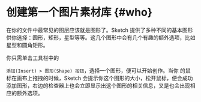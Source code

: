 # 创建第一个图片素材库 {#who}

在你的文件中最常见的图层应该就是图形了。Sketch 提供了多种不同的基本图形供你选择：圆形，矩形，星型等等。这几个图形中会有几个有趣的额外选项，比如星型和圆角矩形。

你只需单击工具栏中的

`添加(Insert) > 图形(Shape) 按钮`，选择一个图形，便可以开始创作。当你 的鼠标在画布上拖拽的时候，Sketch 会提示你这个图形的大小，松开鼠标，便会成功添加图形，右边的检查器上也会立即显示出这个图形的相关信息，又是也会出现相应的额外选项。

